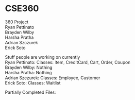 # CSE360
360 Project <br/>
Ryan Pettinato <br/>
Brayden Wilby <br/>
Harsha Pratha <br/>
Adrian Szczurek <br/>
Erick Soto 


Stuff people are working on currently <br/>
Ryan Pettinato: Classes: Item, CreditCard, Cart, Order, Coupon <br/>
Brayden Wilby: Nothing <br/>
Harsha Pratha: Nothing <br/>
Adrian Szczurek: Classes: Employee, Customer<br/>
Erick Soto: Classes: Waitlist <br/>
 
Partially Completed Files: <br/>
